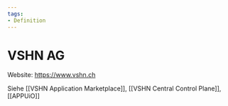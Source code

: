 ```yaml
---
tags:
- Definition
---
```

# VSHN AG

Website: <https://www.vshn.ch>

Siehe [[VSHN Application Marketplace]], [[VSHN Central Control Plane]], [[APPUiO]]